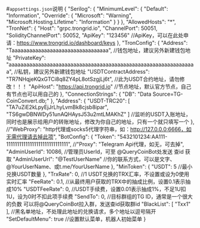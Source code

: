 #`appsettings.json`说明
{
  "Serilog": {
    "MinimumLevel": {
      "Default": "Information",
      "Override": {
        "Microsoft": "Warning",
        "Microsoft.Hosting.Lifetime": "Information"
      }
    }
  },
  "AllowedHosts": "*",
  "TronNet": {
    "Host": "grpc.trongrid.io",
    "ChannelPort": 50051,
    "SolidityChannelPort": 50052,
    "ApiKey": "123456" //ApiKey，可以在此处申请：https://www.trongrid.io/dashboard/keys
  },
  "TronConfig": {
    "Address": "Taaaaaaaaaaaaaaaaaaaaaaaaaaaaaaaaa", //钱包地址，建议另外新建钱包地址
    "PrivateKey": "aaaaaaaaaaaaaaaaaaaaaaaaaaaaaaaaaaaaaaaaaaaaaaaaaaaaaaaaaaaaaaaa", //私钥，建议另外新建钱包地址
    "USDTContractAddress": "TR7NHqjeKQxGTCi8q8ZY4pL8otSzgjLj6t", //此为USDT合约地址，请勿修改！！！
    "ApiHost": "https://api.trongrid.io" //节点地址，默认官方节点，自己有节点也可以用自己的
  },
  "ConnectionStrings": {
    "DB": "Data Source=TG-CoinConvert.db;"
  },
  "Address": {
    "USDT-TRC20": [ "TA7uZiE2kLpyEjJrLhyLvmBk8cjsb8ipar", "TS6gwDBNWDy51unAQHAysJ53u2mtLMAKhZ" ] //监听的USDT入账地址，同时也是展示给用户的转账地址，修改为你自己的地址，只有一个就只填写一个
  },
  //"WebProxy": "http代理或socks5代理字符串，如：http://127.0.0.0:6666，如无需代理请去掉此项",
  "BotConfig": {
    "Token": "5432101234:AA111-11111111111111111111111111111",
    //"Proxy": "Telegram Api代理，如无，可去掉",
    "AdminUserId": 10086, //管理员UserId，可至 @QueryCoinBot处发送 查id 获取
    "AdminUserUrl": "@TestUserName" //你的联系方式，可以是文字、@YourUserName、或t.me/YourUserName
  },
  "MinToken": {
    "USDT": 5 //最小兑换USDT数量
  },
  "TrxRate": 0, //1 USDT兑换的TRX汇率，不设置或设为0使用实时汇率
  "FeeRate": 0.1, //从最终用户获取的TRX中的抽成比例，设置0.1表示抽成10%
  "USDTFeeRate": 0, //USDT手续费，设置0.01表示抽成1%，不足1U扣1U，设为0时不扣此项手续费
  "SendTo": 0, //目标群组的TG ID，通常是一个很大的负数 可以将@QueryCoinBot拉入群，发送查id获取群id
  "BlackList": [ "Txx1" ], //黑名单地址，不处理此地址的兑换请求，多个地址以逗号隔开
  "SetDefaultMenu": true //设置默认菜单，机器人初始菜单
}
